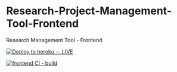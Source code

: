 # Research-Project-Management-Tool-Frontend
Research Management Tool - Frontend

[![Deploy to heroku -- LIVE](https://github.com/SLIIT-PROJECT-THIRD/Research-Project-Management-Tool-Frontend/actions/workflows/heroku-deploy.yml/badge.svg)](https://github.com/SLIIT-PROJECT-THIRD/Research-Project-Management-Tool-Frontend/actions/workflows/heroku-deploy.yml)

[![frontend CI - build](https://github.com/SLIIT-PROJECT-THIRD/Research-Project-Management-Tool-Frontend/actions/workflows/node.js.yml/badge.svg)](https://github.com/SLIIT-PROJECT-THIRD/Research-Project-Management-Tool-Frontend/actions/workflows/node.js.yml)

